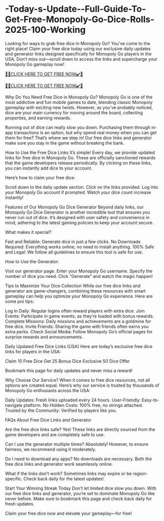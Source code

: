 # -Today-s-Update--Full-Guide-To-Get-Free-Monopoly-Go-Dice-Rolls-2025-100-Working
Looking for ways to grab free dice in Monopoly Go? You've come to the right place! Claim your free dice today using our exclusive daily updates and generator links designed specifically for Monopoly Go players in the USA. Don’t miss out—scroll down to access the links and supercharge your Monopoly Go gameplay now!

[🎁🎁CLICK HERE TO GET FREE NOW✔️🎁](https://www.aeroned.com/getmedia/99a7fc84-0d1d-4b1c-b80f-7077afdf1dde/allgiftra.html.aspx)

[🎁🎁CLICK HERE TO GET FREE NOW✔️🎁](https://www.aeroned.com/getmedia/99a7fc84-0d1d-4b1c-b80f-7077afdf1dde/allgiftra.html.aspx)

Why Do You Need Free Dice in Monopoly Go? Monopoly Go is one of the most addictive and fun mobile games to date, blending classic Monopoly gameplay with exciting new twists. However, as you’ve probably noticed, dice are your main currency for moving around the board, collecting properties, and earning rewards.

Running out of dice can really slow you down. Purchasing them through in-app transactions is an option, but why spend real money when you can get them for free? That’s where we step in! Our free dice links and generator make sure you stay in the game without breaking the bank.

How to Use the Free Dice Links It’s simple! Every day, we provide updated links for free dice in Monopoly Go. These are officially sanctioned rewards that the game developers release periodically. By clicking on these links, you can instantly add dice to your account.

Here’s how to claim your free dice:

Scroll down to the daily update section. Click on the links provided. Log into your Monopoly Go account if prompted. Watch your dice count increase instantly!

Features of Our Monopoly Go Dice Generator Beyond daily links, our Monopoly Go Dice Generator is another incredible tool that ensures you never run out of dice. It’s designed with user safety and convenience in mind, adhering to the latest gaming policies to keep your account secure.

What makes it special?

Fast and Reliable: Generate dice in just a few clicks. No Downloads Required: Everything works online; no need to install anything. 100% Safe and Legal: We follow all guidelines to ensure this tool is safe for use.

How to Use the Generator:

Visit our generator page. Enter your Monopoly Go username. Specify the number of dice you need. Click “Generate” and watch the magic happen!

Tips to Maximize Your Dice Collection While our free dice links and generator are game-changers, combining these resources with smart gameplay can help you optimize your Monopoly Go experience. Here are some pro tips:

Log In Daily: Regular logins often reward players with extra dice. Join Events: Participate in game events, as they’re loaded with bonus rewards. Complete Missions: Daily missions and achievements are a goldmine for free dice. Invite Friends: Sharing the game with friends often earns you extra perks. Check Social Media: Follow Monopoly Go’s official pages for surprise rewards and announcements.

Daily Updated Free Dice Links (USA) Here are today’s exclusive free dice links for players in the USA:

Claim 10 Free Dice Get 25 Bonus Dice Exclusive 50 Dice Offer

Bookmark this page for daily updates and never miss a reward!

Why Choose Our Service? When it comes to free dice resources, not all options are created equal. Here’s why our service is trusted by thousands of Monopoly Go enthusiasts across the USA:

Daily Updates: Fresh links uploaded every 24 hours. User-Friendly: Easy-to-navigate platform. No Hidden Costs: 100% free, no strings attached. Trusted by the Community: Verified by players like you.

FAQs About Free Dice Links and Generator

Are the free dice links safe? Yes! These links are directly sourced from the game developers and are completely safe to use.

Can I use the generator multiple times? Absolutely! However, to ensure fairness, we recommend using it moderately.

Do I need to download any apps? No downloads are necessary. Both the free dice links and generator work seamlessly online.

What if the links don’t work? Sometimes links may expire or be region-specific. Check back daily for the latest updates!

Start Your Winning Streak Today Don’t let limited dice slow you down. With our free dice links and generator, you’re set to dominate Monopoly Go like never before. Make sure to bookmark this page and check back daily for fresh updates.

Claim your free dice now and elevate your gameplay—for free!
